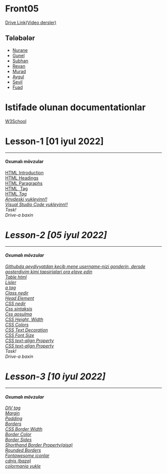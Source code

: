 # Front05

<a href="https://drive.google.com/drive/folders/1_jse_NIst9AAYvOihIXAJpX3tf_vZGME?usp=sharing">Drive Link(Video dersler)</a> <br>

## Tələbələr
 - [Nurane](https://github.com/NuranaOruc)
 - [Gunel]()
 - [Subhan](https://github.com/javadoffss)
 - [Revan]()
 - [Murad](https://github.com/murad114)
 - [Aygul]()
 - [Sevil]()
 - [Fuad]()

<h1> Istifade olunan documentationlar </h1>
<a href="https://www.w3schools.com/html/default.asp">W3School</a> <br>

<h1> Lesson-1 [01 iyul 2022] </h1>
<hr>
<h4>Oxumalı mövzular</h4>
<a href="https://www.w3schools.com/html/html_intro.asp"> HTML Introduction</a> <br>
<a href="https://www.w3schools.com/html/html_headings.asp">HTML Headings </a> <br>
<a href="https://www.w3schools.com/html/html_paragraphs.asp">HTML Paragraphs </a> <br>
<a href="https://www.w3schools.com/tags/tag_img.asp">HTML <img> Tag </a> <br>
<a href="https://www.w3schools.com/tags/tag_i.asp">HTML <i> Tag </a> <br>
<a href="https://anydesk.com/en/downloads/windows"> Anydeski yukleyinn!!</a> <br>
<a href="https://code.visualstudio.com/download"> Visual Studio Code yukleyinn!!</a> <br>
Task! <br/>
Drive-a baxin

<h1> Lesson-2 [05 iyul 2022] </h1>
<hr>
<h4>Oxumalı mövzular</h4>
<a href="https://github.com/"> Githubda qeydiyyatdan kecib mene username-nizi gonderin, dersde gosterdiyim kimi tapsiriqlari ora elave edin  </a> <br>
<a href="https://www.w3schools.com/html/html_tables.asp">Table html  </a> <br>
<a href="https://www.w3schools.com/html/html_lists.asp">Lisler  </a> <br>
<a href="https://www.w3schools.com/tags/tag_a.asp">a tag  </a> <br>
<a href="https://www.w3schools.com/html/html_classes.asp"> Class nedir </a> <br>
<a href="https://www.w3schools.com/html/html_head.asp">Head Element  </a> <br>
<a href="https://www.w3schools.com/css/css_intro.asp">CSS nedir  </a> <br>
<a href="https://www.w3schools.com/css/css_syntax.asp"> Css sintaksis </a> <br>
<a href="https://www.w3schools.com/css/css_howto.asp"> Css qosulma </a> <br>
<a href="https://www.w3schools.com/css/css_dimension.asp"> CSS Height, Width  </a> <br>
<a href="https://www.w3schools.com/css/css_colors.asp">CSS Colors  </a> <br>
<a href="https://www.w3schools.com/css/css_text_decoration.asp">CSS Text Decoration  </a> <br>
<a href="https://www.w3schools.com/css/css_font_size.asp"> CSS Font Size </a> <br>
<a href="https://www.w3schools.com/cssref/pr_text_text-align.ASP">CSS text-align Property </a> <br>
<a href="https://www.w3schools.com/cssref/pr_text_text-align.ASP">CSS text-align Property </a> <br>
Task! <br/>
Drive-a baxin


<h1> Lesson-3 [10 iyul 2022] </h1>
<hr>
<h4>Oxumalı mövzular</h4>
<a href="https://www.w3schools.com/tags/tag_div.ASP#:~:text=The%20tag%20defines%20a,inside%20the%20tag!">DIV tag  </a> <br>
<a href="https://www.w3schools.com/css/css_margin.asp">Margin</a> <br>
<a href="https://www.w3schools.com/css/css_padding.asp">Padding </a> <br>
<a href="https://www.w3schools.com/css/css_border.asp"> Borders</a> <br>
<a href="https://www.w3schools.com/css/css_border_width.asp"> CSS Border Width</a> <br>
<a href="https://www.w3schools.com/css/css_border_color.asp"> Border Color </a> <br>
<a href="https://www.w3schools.com/css/css_border_sides.asp">Border Sides </a> <br>
<a href="https://www.w3schools.com/css/css_border_shorthand.asp">Shorthand Border Property(qisa) </a> <br>
<a href="https://www.w3schools.com/css/css_border_rounded.asp">Rounded Borders </a> <br>
<a href="https://fontawesome.com/icons">Fontawesome iconlar </a> <br>
<a href="https://cdnjs.com/">cdnjs (baza) </a> <br>
<a href="https://colormania.en.softonic.com/">colormania yukle</a> <br>
